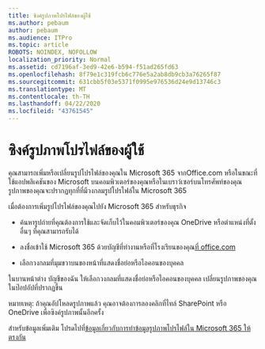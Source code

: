 ```yaml
---
title: ซิงค์รูปภาพโปรไฟล์ของผู้ใช้
ms.author: pebaum
author: pebaum
ms.audience: ITPro
ms.topic: article
ROBOTS: NOINDEX, NOFOLLOW
localization_priority: Normal
ms.assetid: cd7196af-3ed9-42e6-b594-f51ad265fd63
ms.openlocfilehash: 8f79e1c319fcb6c776e5a2ab8db9cb3a76265f87
ms.sourcegitcommit: 631cbb5f03e5371f0995e976536d24e9d13746c3
ms.translationtype: MT
ms.contentlocale: th-TH
ms.lasthandoff: 04/22/2020
ms.locfileid: "43761545"
---
```

# <a name="sync-a-users-profile-picture"></a>ซิงค์รูปภาพโปรไฟล์ของผู้ใช้

คุณสามารถเพิ่มหรือเปลี่ยนรูปโปรไฟล์ของคุณใน Microsoft 365 จากOffice.com หรือในขณะที่ใช้แอปพลิเคชันของ Microsoft บนคอมพิวเตอร์ของคุณหรือในเบราว์เซอร์บนโทรศัพท์ของคุณ รูปภาพของคุณจะปรากฏทุกที่ที่มีวงกลมรูปโปรไฟล์ใน Microsoft 365

เมื่อต้องการเพิ่มรูปโปรไฟล์ของคุณไปยัง Microsoft 365 สําหรับธุรกิจ

- ค้นหารูปถ่ายที่คุณต้องการใช้และจัดเก็บไว้ในคอมพิวเตอร์ของคุณ OneDrive หรือตําแหน่งที่ตั้งอื่นๆ ที่คุณสามารถรับได้

- ลงชื่อเข้าใช้ Microsoft 365 ด้วยบัญชีที่ทํางานหรือที่โรงเรียนของคุณ[ที่ office.com](https://www.office.com)

- เลือกวงกลมที่มุมขวาบนของหน้าที่แสดงชื่อย่อหรือไอคอนของบุคคล

ในบานหน้าต่าง บัญชีของฉัน ให้เลือกวงกลมที่แสดงชื่อย่อหรือไอคอนของบุคคล เปลี่ยนรูปภาพของคุณในป๊อปอัปที่ปรากฏขึ้น

หมายเหตุ: ถ้าคุณอัปโหลดรูปภาพแล้ว คุณอาจต้องการลองคลิกที่ไทล์ SharePoint หรือ OneDrive เพื่อซิงค์รูปภาพนั้นอีกครั้ง

สําหรับข้อมูลเพิ่มเติม โปรดไปที่[ข้อมูลเกี่ยวกับการทําข้อมูลรูปภาพโปรไฟล์ใน Microsoft 365 ให้ตรงกัน](https://support.office.com/article/information-about-profile-picture-synchronization-in-office-365-20594d76-d054-4af4-a660-401133e3d48a)

